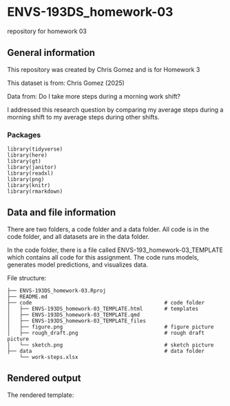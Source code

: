 # ENVS-193DS_homework-03
repository for homework 03
## General information
This repository was created by Chris Gomez and is for Homework 3 

This dataset is from: Chris Gomez (2025) 

Data from: Do I take more steps during a morning work shift? 

I addressed this research question by comparing my average steps during a morning shift to my average steps during other shifts.

### Packages
```{r}
library(tidyverse)
library(here)
library(gt)
library(janitor)
library(readxl)
library(png)
library(knitr)
library(rmarkdown)
```
## Data and file information 
There are two folders, a code folder and a data folder. All code is in the code folder, and all datasets are in the data folder. 

In the code folder, there is a file called ENVS-193_homework-03_TEMPLATE which contains all code for this assignment. The code runs models, generates model predictions, and visualizes data.

File structure: 
```{r}
├── ENVS-193DS_homework-03.Rproj
├── README.md
├── code                                           # code folder
│   ├── ENVS-193DS_homework-03_TEMPLATE.html       # templates
│   ├── ENVS-193DS_homework-03_TEMPLATE.qmd        
│   ├── ENVS-193DS_homework-03_TEMPLATE_files
│   ├── figure.png                                 # figure picture
│   ├── rough_draft.png                            # rough draft picture
│   └── sketch.png                                 # sketch picture
├── data                                           # data folder 
    └── work-steps.xlsx

```

## Rendered output
The rendered template: 


